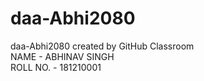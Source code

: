 # daa-Abhi2080
daa-Abhi2080 created by GitHub Classroom<br/>
NAME - ABHINAV SINGH<br/>
ROLL NO. - 181210001
